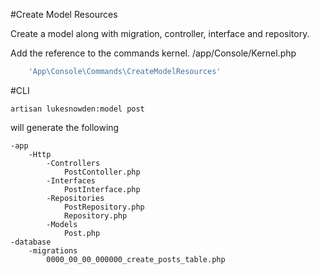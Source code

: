 
#Create Model Resources

Create a model along with migration, controller, interface and repository.

Add the reference to the commands kernel.
/app/Console/Kernel.php

```php
	'App\Console\Commands\CreateModelResources'
```

#CLI

```cli
artisan lukesnowden:model post
```

will generate the following

```cli
-app
	-Http
		-Controllers
			PostContoller.php
		-Interfaces
			PostInterface.php
		-Repositories
			PostRepository.php
			Repository.php
		-Models
			Post.php
-database
	-migrations
		0000_00_00_000000_create_posts_table.php
```